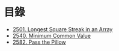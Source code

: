# 目錄

- [2501. Longest Square Streak in an Array](./2501.%20Longest%20Square%20Streak%20in%20an%20Array.md)
- [2540. Minimum Common Value](./2540.%20Minimum%20Common%20Value.md)
- [2582. Pass the Pillow](./2582.%20Pass%20the%20Pillow.md)
